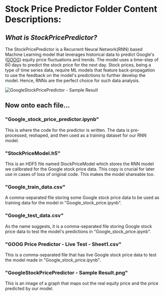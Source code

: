 # Stock Price Predictor Folder Content Descriptions:


## _What is StockPricePredictor?_
The StockPricePredictor is a Recurrent Neural Network(RNN) based Machine Learning model that leverages historical data to predict Google's ([GOOG](https://g.co/kgs/aRrgPdg))
equity price fluctuations and trends. The model uses a time-step of 60 days to predict the stock price for the next day. Stock prices, being a type of time series data,
require ML models that feature back-propagation to use the feedback on the model's predictions to further develop the model. Hence, RNNs are the perfect choice for such
data analysis.

![GoogleStockPricePredictor - Sample Result](https://github.com/aryasalian/MyProjects/assets/138736627/0f969d59-6032-4ee4-a298-8ecf99ffea61)


## Now onto each file...

### "Google_stock_price_predictor.ipynb"
This is where the code for the predictor is written. The data is pre-processed, reshaped, and then used as a training dataset for our RNN model.

### "StockPriceModel.h5"
This is an HDF5 file named StockPriceModel which stores the RNN model we calibrated for the Google stock price data. This copy is crucial for later use in cases of loss of original code. This makes the model shareable too.

### "Google_train_data.csv"
A comma-separated file storing some Google stock price data to be used as training data for the model in "Google_stock_price.ipynb".

### "Google_test_data.csv"
As the name suggests, it is a comma-separated file storing Google stock price data to test the model's predictions in "Google_stock_price.ipynb".

### "GOOG Price Predictor - Live Test - Sheet1.csv"
This is a comma-separated file that has live Google stock price data to test the model made in "Google_stock_price.ipynb".

### "GoogleStockPricePredictor - Sample Result.png"
This is an image of a graph that maps out the real equity price and the price predicted by our model.
